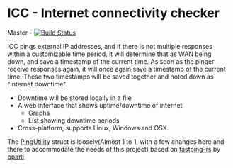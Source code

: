 # ICC -  Internet connectivity checker
Master - [![Build Status](https://travis-ci.com/SEQUOIIA/icc.svg?branch=master)](https://travis-ci.com/SEQUOIIA/icc)

ICC pings external IP addresses, and if there is not multiple responses within a customizable time period, it will determine that as WAN being down, and save a timestamp of the current time. As soon as the pinger receive responses again, it will once again save a timestamp of the current time. These two timestamps will be saved together and noted down as "internet downtime". 

  * Downtime will be stored locally in a file
  * A web interface that shows uptime/downtime of internet
    * Graphs
    * List showing downtime periods
  * Cross-platform, supports Linux, Windows and OSX.

The [PingUtility](https://github.com/SEQUOIIA/icc/blob/master/icc-bin/src/ping/mod.rs) struct is loosely(Almost 1 to 1, with a few changes here and there to accommodate the needs of this project) based on [fastping-rs](https://github.com/bparli/fastping-rs) by [bparli](https://github.com/bparli)